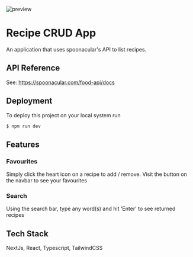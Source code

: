 ![preview](https://github.com/djwfdev/Delish/assets/69446069/39346e81-36a4-4df1-94ab-6d4818558418)
# Recipe CRUD App
An application that uses spoonacular's API to list recipes.

## API Reference
See: https://spoonacular.com/food-api/docs

## Deployment
To deploy this project on your local system run

```bash
$ npm run dev
```

## Features
### Favourites
Simply click the heart icon on a recipe to add / remove. Visit the button on the navbar to see your favourites

### Search
Using the search bar, type any word(s) and hit 'Enter' to see returned recipes

## Tech Stack
NextJs, React, Typescript, TailwindCSS
